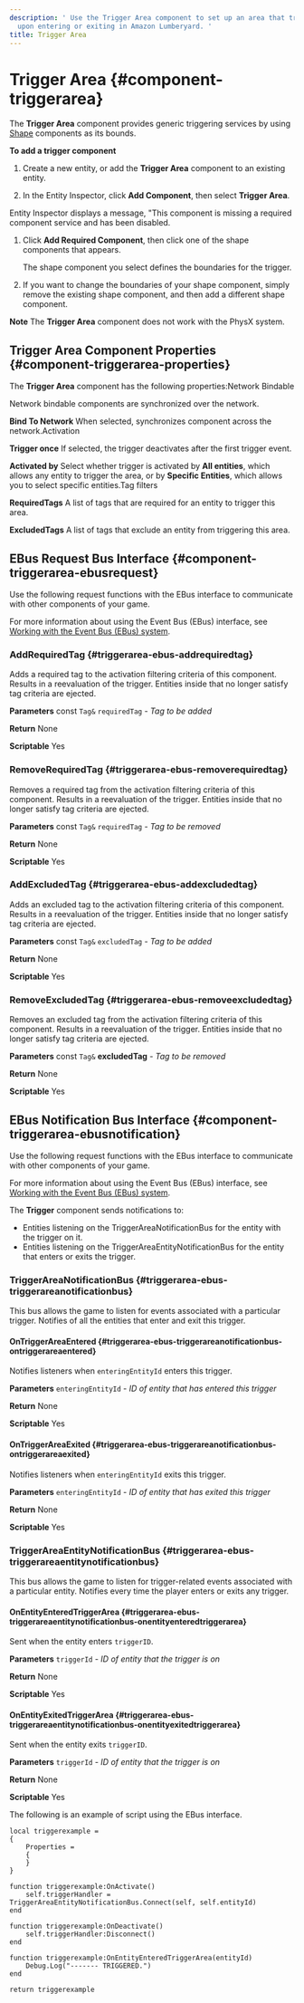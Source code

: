 ```yaml
---
description: ' Use the Trigger Area component to set up an area that triggers an action
  upon entering or exiting in Amazon Lumberyard. '
title: Trigger Area
---
```

# Trigger Area {#component-triggerarea}

The **Trigger Area** component provides generic triggering services by using [Shape](/docs/userguide/components/shapes.md) components as its bounds\.

**To add a trigger component**

1.  Create a new entity, or add the **Trigger Area** component to an existing entity\.

1.  In the Entity Inspector, click **Add Component**, then select **Trigger Area**\.

   Entity Inspector displays a message, "This component is missing a required component service and has been disabled\.

1. Click **Add Required Component**, then click one of the shape components that appears\.

   The shape component you select defines the boundaries for the trigger\.

1. If you want to change the boundaries of your shape component, simply remove the existing shape component, and then add a different shape component\.

**Note**
The **Trigger Area** component does not work with the PhysX system\.

## Trigger Area Component Properties {#component-triggerarea-properties}

The **Trigger Area** component has the following properties:Network Bindable

Network bindable components are synchronized over the network\.

**Bind To Network**
When selected, synchronizes component across the network\.Activation

**Trigger once**
If selected, the trigger deactivates after the first trigger event\.

**Activated by**
Select whether trigger is activated by **All entities**, which allows any entity to trigger the area, or by **Specific Entities**, which allows you to select specific entities\.Tag filters

**RequiredTags**
A list of tags that are required for an entity to trigger this area\.

**ExcludedTags**
A list of tags that exclude an entity from triggering this area\.

## EBus Request Bus Interface {#component-triggerarea-ebusrequest}

Use the following request functions with the EBus interface to communicate with other components of your game\.

For more information about using the Event Bus \(EBus\) interface, see [Working with the Event Bus \(EBus\) system](/docs/userguide/programming/ebus/intro.md)\.

### AddRequiredTag {#triggerarea-ebus-addrequiredtag}

Adds a required tag to the activation filtering criteria of this component\. Results in a reevaluation of the trigger\. Entities inside that no longer satisfy tag criteria are ejected\.

**Parameters**
const `Tag&`
`requiredTag` - *Tag to be added*

**Return**
None

**Scriptable**
Yes

### RemoveRequiredTag {#triggerarea-ebus-removerequiredtag}

Removes a required tag from the activation filtering criteria of this component\. Results in a reevaluation of the trigger\. Entities inside that no longer satisfy tag criteria are ejected\.

**Parameters**
const `Tag&`
`requiredTag` - *Tag to be removed*

**Return**
None

**Scriptable**
Yes

### AddExcludedTag {#triggerarea-ebus-addexcludedtag}

Adds an excluded tag to the activation filtering criteria of this component\. Results in a reevaluation of the trigger\. Entities inside that no longer satisfy tag criteria are ejected\.

**Parameters**
const `Tag&`
`excludedTag` - *Tag to be added*

**Return**
None

**Scriptable**
Yes

### RemoveExcludedTag {#triggerarea-ebus-removeexcludedtag}

Removes an excluded tag from the activation filtering criteria of this component\. Results in a reevaluation of the trigger\. Entities inside that no longer satisfy tag criteria are ejected\.

**Parameters**
const `Tag&` **excludedTag** - *Tag to be removed*

**Return**
None

**Scriptable**
Yes

## EBus Notification Bus Interface {#component-triggerarea-ebusnotification}

Use the following request functions with the EBus interface to communicate with other components of your game\.

For more information about using the Event Bus \(EBus\) interface, see [Working with the Event Bus \(EBus\) system](/docs/userguide/programming/ebus/intro.md)\.

The **Trigger** component sends notifications to:
+ Entities listening on the TriggerAreaNotificationBus for the entity with the trigger on it\.
+ Entities listening on the TriggerAreaEntityNotificationBus for the entity that enters or exits the trigger\.

### TriggerAreaNotificationBus {#triggerarea-ebus-triggerareanotificationbus}

This bus allows the game to listen for events associated with a particular trigger\. Notifies of all the entities that enter and exit this trigger\.

#### OnTriggerAreaEntered {#triggerarea-ebus-triggerareanotificationbus-ontriggerareaentered}

 Notifies listeners when `enteringEntityId` enters this trigger\.

**Parameters**
`enteringEntityId` - *ID of entity that has entered this trigger*

**Return**
None

**Scriptable**
Yes

#### OnTriggerAreaExited {#triggerarea-ebus-triggerareanotificationbus-ontriggerareaexited}

 Notifies listeners when `enteringEntityId` exits this trigger\.

**Parameters**
`enteringEntityId` - *ID of entity that has exited this trigger*

**Return**
None

**Scriptable**
Yes

### TriggerAreaEntityNotificationBus {#triggerarea-ebus-triggerareaentitynotificationbus}

This bus allows the game to listen for trigger\-related events associated with a particular entity\. Notifies every time the player enters or exits any trigger\.

#### OnEntityEnteredTriggerArea {#triggerarea-ebus-triggerareaentitynotificationbus-onentityenteredtriggerarea}

 Sent when the entity enters `triggerID`\.

**Parameters**
`triggerId` - *ID of entity that the trigger is on*

**Return**
None

**Scriptable**
Yes

#### OnEntityExitedTriggerArea {#triggerarea-ebus-triggerareaentitynotificationbus-onentityexitedtriggerarea}

 Sent when the entity exits `triggerID`\.

**Parameters**
`triggerId` - *ID of entity that the trigger is on*

**Return**
None

**Scriptable**
Yes

The following is an example of script using the EBus interface\.

```
local triggerexample =
{
    Properties =
    {
    }
}

function triggerexample:OnActivate()
    self.triggerHandler = TriggerAreaEntityNotificationBus.Connect(self, self.entityId)
end

function triggerexample:OnDeactivate()
    self.triggerHandler:Disconnect()
end

function triggerexample:OnEntityEnteredTriggerArea(entityId)
    Debug.Log("------- TRIGGERED.")
end

return triggerexample
```